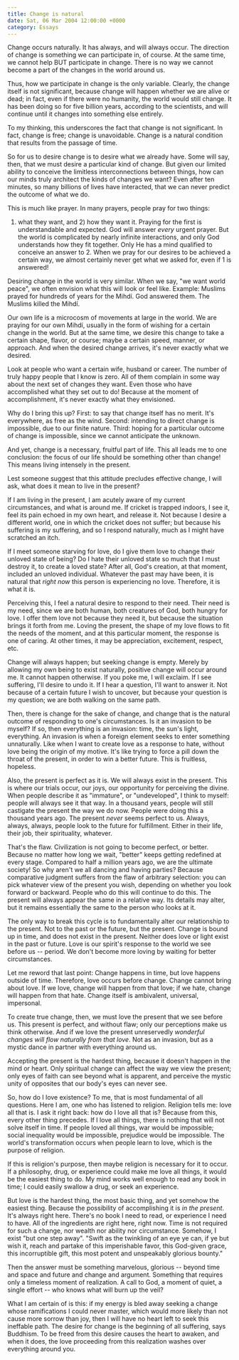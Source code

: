 ```yaml
---
title: Change is natural
date: Sat, 06 Mar 2004 12:00:00 +0000
category: Essays
---
```


Change occurs naturally.  It has always, and will always occur.  The
direction of change is something we can participate in, of course.  At
the same time, we cannot help BUT participate in change.  There is no
way we cannot become a part of the changes in the world around us.

Thus, how we participate in change is the only variable.  Clearly, the
change itself is not significant, because change will happen whether we
are alive or dead; in fact, even if there were no humanity, the world
would still change.  It has been doing so for five billion years,
according to the scientists, and will continue until it changes into
something else entirely.

To my thinking, this underscores the fact that change is not
significant.  In fact, change is free; change is unavoidable.  Change is
a natural condition that results from the passage of time.

So for us to desire change is to desire what we already have.  Some will
say, then, that we must desire a particular kind of change.  But given
our limited ability to conceive the limitless interconnections between
things, how can our minds truly architect the kinds of changes we want?
Even after ten minutes, so many billions of lives have interacted, that
we can never predict the outcome of what we do.

This is much like prayer.  In many prayers, people pray for two things:
1) what they want, and 2) how they want it.  Praying for the first is
understandable and expected.  God will answer *every* urgent prayer.  But
the world is complicated by nearly infinite interactions, and only God
understands how they fit together.  Only He has a mind qualified to
conceive an answer to 2.  When we pray for our desires to be achieved a
certain way, we almost certainly never get what we asked for, even if 1
is answered!

Desiring change in the world is very similar.  When we say, "we want
world peace", we often envision what this will look or feel like.
Example: Muslims prayed for hundreds of years for the Mihdí.  God
answered them.  The Muslims killed the Mihdí.

Our own life is a microcosm of movements at large in the world.  We are
praying for our own Mihdí, usually in the form of wishing for a certain
change in the world.  But at the same time, we desire this change to
take a certain shape, flavor, or course; maybe a certain speed, manner,
or approach.  And when the desired change arrives, it's never exactly
what we desired.

Look at people who want a certain wife, husband or career.  The number
of truly happy people that I know is zero.  All of them complain in some
way about the next set of changes they want.  Even those who have
accomplished what they set out to do!  Because at the moment of
accomplishment, it's never exactly what they envisioned.

Why do I bring this up?  First: to say that change itself has no merit.
It's everywhere, as free as the wind.  Second: intending to direct
change is impossible, due to our finite nature.  Third: hoping for a
particular outcome of change is impossible, since we cannot anticipate
the unknown.

And yet, change is a necessary, fruitful part of life.  This all leads
me to one conclusion: the focus of our life should be something other
than change!  This means living intensely in the present.

Lest someone suggest that this attitude precludes effective change, I
will ask, what does it mean to live in the present?

If I am living in the present, I am acutely aware of my current
circumstances, and what is around me.  If cricket is trapped indoors, I
see it, feel its pain echoed in my own heart, and release it.  Not
because I desire a different world, one in which the cricket does not
suffer; but because his suffering is my suffering, and so I respond
naturally, much as I might have scratched an itch.

If I meet someone starving for love, do I give them love to change their
unloved state of being?  Do I hate their unloved state so much that I
must destroy it, to create a loved state?  After all, God's creation, at
that moment, included an unloved individual.  Whatever the past may have
been, it is natural that *right now* this person is experiencing no love.
Therefore, it is what it is.

Perceiving this, I feel a natural desire to respond to their need.
Their need is my need, since we are both human, both creatures of God,
both hungry for love.  I offer them love not because they need it, but
because the situation brings it forth from me.  Loving the present, the
shape of my love flows to fit the needs of the moment, and at this
particular moment, the response is one of caring.  At other times, it
may be appreciation, excitement, respect, etc.

Change will always happen; but seeking change is empty.  Merely by
allowing my own being to exist naturally, positive change will occur
around me.  It cannot happen otherwise.  If you poke me, I will exclaim.
If I see suffering, I'll desire to undo it.  If I hear a question, I'll
want to answer it.  Not because of a certain future I wish to uncover,
but because your question is my question; we are both walking on the
same path.

Then, there is change for the sake of change, and change that is the
natural outcome of responding to one's circumstances.  Is it an invasion
to be myself?  If so, then everything is an invasion: time, the sun's
light, everything.  An invasion is when a foreign element seeks to enter
something unnaturally.  Like when I want to create love as a response to
hate, without love being the origin of my motive.  It's like trying to
force a pill down the throat of the present, in order to win a better
future.  This is fruitless, hopeless.

Also, the present is perfect as it is.  We will always exist in the
present.  This is where our trials occur, our joys, our opportunity for
perceiving the divine.  When people describe it as "immature", or
"undeveloped", I think to myself: people will always see it that way.
In a thousand years, people will still castigate the present the way we
do now.  People were doing this a thousand years ago.  The present *never*
seems perfect to us.  Always, always, always, people look to the future
for fulfillment.  Either in their life, their job, their spirituality,
whatever.

That's the flaw.  Civilization is not going to become perfect, or
better.  Because no matter how long we wait, "better" keeps getting
redefined at every stage.  Compared to half a million years ago, we are
the ultimate society!  So why aren't we all dancing and having parties?
Because comparative judgment suffers from the flaw of arbitrary
selection: you can pick whatever view of the present you wish, depending
on whether you look forward or backward.  People who do this will
continue to do this.  The present will always appear the same in a
relative way.  Its details may alter, but it remains essentially the
same to the person who looks at it.

The only way to break this cycle is to fundamentally alter our
relationship to the present.  Not to the past or the future, but the
present.  Change is bound up in time, and does not exist in the present.
Neither does love or light exist in the past or future.  Love is our
spirit's response to the world we see before us -- period.  We don't
become more loving by waiting for better circumstances.

Let me reword that last point: Change happens in time, but love happens
outside of time.  Therefore, love occurs before change.  Change cannot
bring about love.  If we love, change will happen from that love; if we
hate, change will happen from that hate.  Change itself is ambivalent,
universal, impersonal.

To create true change, then, we must love the present that we see before
us.  This present is perfect, and without flaw; only our perceptions
make us think otherwise.  And if we love the present unreservedly
*wonderful changes will flow naturally from that love*.  Not as an
invasion, but as a mystic dance in partner with everything around us.

Accepting the present is the hardest thing, because it doesn't happen in
the mind or heart.  Only spiritual change can affect the way we view the
present; only eyes of faith can see beyond what is apparent, and
perceive the mystic unity of opposites that our body's eyes can never
see.

So, how do I love existence?  To me, that is most fundamental of all
questions.  Here I am, one who has listened to religion.  Religion tells
me: love all that is.  I ask it right back: how do I love all that is?
Because from this, every other thing precedes.  If I love all things,
there is nothing that will not solve itself in time.  If people loved
all things, war would be impossible; social inequality would be
impossible, prejudice would be impossible.  The world's transformation
occurs when people learn to love, which is the purpose of religion.

If this is religion's purpose, then maybe religion is necessary for it
to occur.  If a philosophy, drug, or experience could make me love all
things, it would be the easiest thing to do.  My mind works well enough
to read any book in time; I could easily swallow a drug, or seek an
experience.

But love is the hardest thing, the most basic thing, and yet somehow the
easiest thing.  Because the possibility of accomplishing it is *in the
present*.  It's always right here.  There's no book I need to read, or
experience I need to have.  All of the ingredients are right here, right
now.  Time is not required for such a change, nor wealth nor ability nor
circumstance.  Somehow, I exist "but one step away".  "Swift as the
twinkling of an eye ye can, if ye but wish it, reach and partake of this
imperishable favor, this God-given grace, this incorruptible gift, this
most potent and unspeakably glorious bounty."

Then the answer must be something marvelous, glorious -- beyond time and
space and future and change and argument.  Something that requires only
a timeless moment of realization.  A call to God, a moment of quiet, a
single effort -- who knows what will burn up the veil?

What I am certain of is this: if my energy is bled away seeking a change
whose ramifications I could never master, which would more likely than
not cause more sorrow than joy, then I will have no heart left to seek
this ineffable path.  The desire for change is the beginning of all
suffering, says Buddhism.  To be freed from this desire causes the heart
to awaken, and when it does, the love proceeding from this realization
washes over everything around you.


